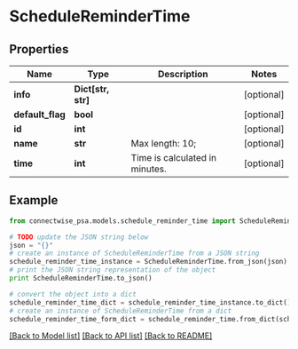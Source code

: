 # ScheduleReminderTime


## Properties
Name | Type | Description | Notes
------------ | ------------- | ------------- | -------------
**info** | **Dict[str, str]** |  | [optional] 
**default_flag** | **bool** |  | [optional] 
**id** | **int** |  | [optional] 
**name** | **str** |  Max length: 10; | [optional] 
**time** | **int** | Time is calculated in minutes. | [optional] 

## Example

```python
from connectwise_psa.models.schedule_reminder_time import ScheduleReminderTime

# TODO update the JSON string below
json = "{}"
# create an instance of ScheduleReminderTime from a JSON string
schedule_reminder_time_instance = ScheduleReminderTime.from_json(json)
# print the JSON string representation of the object
print ScheduleReminderTime.to_json()

# convert the object into a dict
schedule_reminder_time_dict = schedule_reminder_time_instance.to_dict()
# create an instance of ScheduleReminderTime from a dict
schedule_reminder_time_form_dict = schedule_reminder_time.from_dict(schedule_reminder_time_dict)
```
[[Back to Model list]](../README.md#documentation-for-models) [[Back to API list]](../README.md#documentation-for-api-endpoints) [[Back to README]](../README.md)


